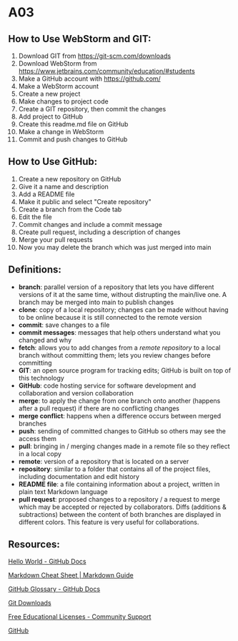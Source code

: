 # A03

## How to Use WebStorm and GIT:
1. Download GIT from https://git-scm.com/downloads
2. Download WebStorm from https://www.jetbrains.com/community/education/#students
3. Make a GitHub account with https://github.com/
4. Make a WebStorm account
5. Create a new project
6. Make changes to project code
7. Create a GIT repository, then commit the changes
8. Add project to GitHub
9. Create this readme.md file on GitHub
10. Make a change in WebStorm
11. Commit and push changes to GitHub

## How to Use GitHub:
1. Create a new repository on GitHub
2. Give it a name and description
3. Add a README file
4. Make it public and select "Create repository"
5. Create a branch from the Code tab
6. Edit the file
7. Commit changes and include a commit message
8. Create pull request, including a description of changes
9. Merge your pull requests
10. Now you may delete the branch which was just merged into main

## Definitions:
- **branch**: parallel version of a repository that lets you have different versions of it at the same time, without distrupting the main/live one. A branch may be merged into main to publish changes
- **clone**: copy of a local repository; changes can be made without having to be online because it is still connected to the remote version
- **commit**: save changes to a file
- **commit messages**: messages that help others understand what you changed and why
- **fetch**: allows you to add changes from a *remote repository* to a local branch without committing them; lets you review changes before committing
- **GIT**: an open source program for tracking edits; GitHub is built on top of this technology
- **GitHub**: code hosting service for software development and collaboration and version collaboration
- **merge**: to apply the change from one branch onto another (happens after a pull request) if there are no conflicting changes
- **merge conflict**: happens when a difference occurs between merged branches
- **push**: sending of committed changes to GitHub so others may see the access them
- **pull**: bringing in / merging changes made in a remote file so they reflect in a local copy
- **remote**: version of a repository that is located on a server
- **repository**: similar to a folder that contains all of the project files, including documentation and edit history
- **README file**: a file containing information about a project, written in plain text Markdown language
- **pull request**: proposed changes to a repository / a request to merge which may be accepted or rejected by collaborators. Diffs (additions & subtractions) between the content of both branches are displayed in different colors. This feature is very useful for collaborations.


## Resources:
[Hello World - GitHub Docs](https://docs.github.com/en/get-started/quickstart/hello-world)

[Markdown Cheat Sheet | Markdown Guide](https://www.markdownguide.org/cheat-sheet/)

[GitHub Glossary - GitHub Docs](https://docs.github.com/en/get-started/quickstart/github-glossary)

[Git Downloads](https://git-scm.com/downloads)

[Free Educational Licenses - Community Support](https://www.jetbrains.com/community/education/#students)

[GitHub](https://github.com/)
